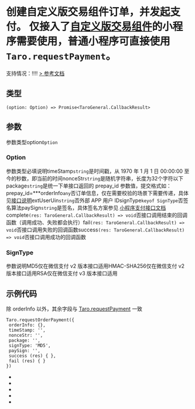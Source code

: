 # 创建自定义版交易组件订单，并发起支付。 仅接入了[自定义版交易组件](https://developers.weixin.qq.com/miniprogram/dev/framework/ministore/minishopopencomponent2/Introduction2)的小程序需要使用，普通小程序可直接使用 `Taro.requestPayment`。
支持情况：!!!!
[> 参考文档
](https://developers.weixin.qq.com/miniprogram/dev/api/payment/wx.requestOrderPayment.html)
## 类型[​](requestOrderPayment.html#类型)
```tsx
(option: Option) => Promise<TaroGeneral.CallbackResult>
```

## 参数[​](requestOrderPayment.html#参数)
参数类型option`Option`
### Option[​](requestOrderPayment.html#option)
参数类型必填说明timeStamp`string`是时间戳，从 1970 年 1 月 1 日 00:00:00 至今的秒数，即当前的时间nonceStr`string`是随机字符串，长度为32个字符以下package`string`是统一下单接口返回的 prepay_id 参数值，提交格式如：prepay_id=***orderInfo`any`否订单信息，仅在需要校验的场景下需要传递，具体见[接口说明](https://developers.weixin.qq.com/miniprogram/dev/framework/ministore/minishopopencomponent2/API/order/requestOrderPayment)extUserUin`string`否外部 APP 用户 IDsignType`keyof SignType`否签名算法paySign`string`是签名，具体签名方案参见 [小程序支付接口文档](https://pay.weixin.qq.com/wiki/doc/api/wxa/wxa_api.php?chapter=7_7&index=3)complete`(res: TaroGeneral.CallbackResult) => void`否接口调用结束的回调函数（调用成功、失败都会执行）fail`(res: TaroGeneral.CallbackResult) => void`否接口调用失败的回调函数success`(res: TaroGeneral.CallbackResult) => void`否接口调用成功的回调函数
### SignType[​](requestOrderPayment.html#signtype)
参数说明MD5仅在微信支付 v2 版本接口适用HMAC-SHA256仅在微信支付 v2 版本接口适用RSA仅在微信支付 v3 版本接口适用
## 示例代码[​](requestOrderPayment.html#示例代码)
除 orderInfo 以外，其余字段与 [Taro.requestPayment](requestPayment.html) 一致
```tsx
Taro.requestOrderPayment({
 orderInfo: {},
 timeStamp: '',
 nonceStr: '',
 package: '',
 signType: 'MD5',
 paySign: '',
 success (res) { },
 fail (res) { }
})
```

- 
- 

- 
- 

-

